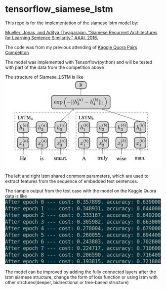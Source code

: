 # tensorflow_siamese_lstm

This repo is for the implementation of the siamese lstm model by: <br>

<a href = "http://www.mit.edu/~jonasm/info/MuellerThyagarajan_AAAI16.pdf">Mueller, Jonas, and Aditya Thyagarajan. "Siamese Recurrent Architectures for Learning Sentence Similarity." AAAI. 2016.</a>

The code was from my previous attending of <a href="https://www.kaggle.com/c/quora-question-pairs">Kaggle Quora Pairs Competiton</a>

The model was implemented with Tensorflow(python) and will be tested with part of the data from the competition above

The structure of Siamese_LSTM is like
<img src="siamese_lstm_image.jpeg">

The left and right lstm shared commom parameters, which are used to extract features from the sequence of embedded text sentences.

The sample output from the test case with the model on the Kaggle Quora data is like
<img src="smaple_output.png">

The model can be improved by adding the fully connected layers after the lstm siamese structure, change the form of loss function or using lstm with other strctures(deeper, bidirectional or tree-based structure)
